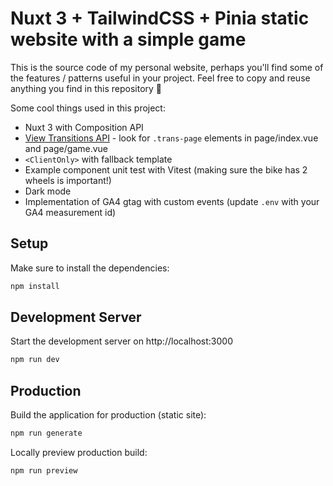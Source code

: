 # Nuxt 3 + TailwindCSS + Pinia static website with a simple game

This is the source code of my personal website, perhaps you'll find some of the features / patterns useful in your project. Feel free to copy and reuse anything you find in this repository 🤘

Some cool things used in this project:

- Nuxt 3 with Composition API
- [View Transitions API](https://nuxt.com/docs/getting-started/transitions#view-transitions-api-experimental) - look for `.trans-page` elements in page/index.vue and page/game.vue
- `<ClientOnly>` with fallback template
- Example component unit test with Vitest (making sure the bike has 2 wheels is important!)
- Dark mode
- Implementation of GA4 gtag with custom events (update `.env` with your GA4 measurement id)

## Setup

Make sure to install the dependencies:

```bash
npm install
```

## Development Server

Start the development server on http://localhost:3000

```bash
npm run dev
```

## Production

Build the application for production (static site):

```bash
npm run generate
```

Locally preview production build:

```bash
npm run preview
```
